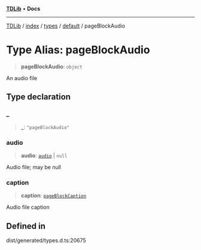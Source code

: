 [**TDLib**](../../../../../../README.md) • **Docs**

***

[TDLib](../../../../../../modules.md) / [index](../../../../../README.md) / [types](../../../README.md) / [default](../README.md) / pageBlockAudio

# Type Alias: pageBlockAudio

> **pageBlockAudio**: `object`

An audio file

## Type declaration

### \_

> **\_**: `"pageBlockAudio"`

### audio

> **audio**: [`audio`](audio.md) \| `null`

Audio file; may be null

### caption

> **caption**: [`pageBlockCaption`](pageBlockCaption.md)

Audio file caption

## Defined in

dist/generated/types.d.ts:20675
